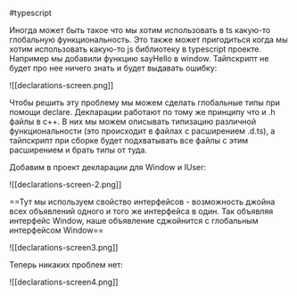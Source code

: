 #typescript 

Иногда может быть такое что мы хотим использовать в ts какую-то глобальную функциональность. Это также может пригодиться когда мы хотим использовать какую-то js библиотеку в typescript проекте. Например мы добавили функцию sayHello в window. Тайпскрипт не будет про нее ничего знать и будет выдавать ошибку:

![[declarations-screen.png]]

Чтобы решить эту проблему мы можем сделать глобальные типы при помощи declare. Декларации работают по тому же принципу что и .h файлы в c++. В них мы можем описывать типизацию различной функциональности (это происходит в файлах с расширением .d.ts), а тайпскрипт при сборке будет подхватывать все файлы с этим расширением и брать типы от туда.

Добавим в проект декларации для Window и IUser:

![[declarations-screen-2.png]]

==Тут мы используем свойство интерфейсов - возможность джойна всех объявлений одного и того же интерфейса в один. Так объявляя интерфейс Window, наше объявление сджойнится с глобальным интерфейсом Window==

![[declarations-screen3.png]]

Теперь никаких проблем нет:

![[declarations-screen4.png]]